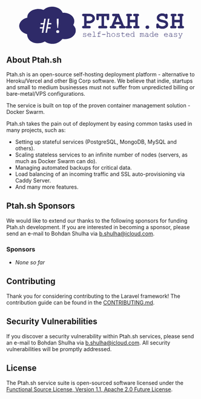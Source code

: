 <p align="center"><a href="https://ptah.sh" target="_blank"><svg width="435.54727" viewBox="0 0 326.66045 73.612935" height="98.150581" preserveAspectRatio="xMidYMid" id="svg96" xmlns="http://www.w3.org/2000/svg" class="mb-8" xmlns:svg="http://www.w3.org/2000/svg"><defs id="defs3"><clipPath id="abc55ae4a8"><path d="M 0.25,5.222656 H 112.67969 V 78.835938 H 0.25 Z m 0,0" clip-rule="nonzero" id="path2"></path></clipPath><clipPath id="3575eb23c2"><path d="m 63.9375,5.222656 c 1.230469,0 2.46875,0 3.695312,0 9.792969,1.230469 15.910157,5.324219 18.695313,12.019532 16.320315,-0.890626 28.187505,11.769531 20.957035,24.199218 2.40625,2.609375 4.41015,5.53125 5.13672,9.453125 0,1.121094 0,2.242188 0,3.363281 -2.16016,9.980469 -11.45313,16.722657 -26.707036,14.90625 -3.921875,5.125 -10.90625,10.257813 -21.773438,9.617188 -5.617187,-0.335938 -9.523437,-2.285156 -12.945312,-4.652344 -3.605469,1.96875 -7.507813,3.511719 -13.148438,3.527344 C 24.804688,77.6875 16.078125,70.105469 15.863281,59.710938 7.476562,57.277344 1.796875,52.738281 0.25,44.96875 c 0,-1.125 0,-2.25 0,-3.367188 C 1.957031,33.902344 7.328125,29.066406 16.273438,27.019531 15.734375,14.03125 33.625,5.917969 48.324219,11.636719 51.820312,8.808594 56.773438,5.722656 63.9375,5.222656 Z m 0,0" clip-rule="nonzero" id="path3"></path></clipPath></defs><g clip-path="url(#abc55ae4a8)" id="g6" style="fill: rgb(46, 42, 104); fill-opacity: 1;" transform="translate(-0.25048828,-5.2226563)"><g clip-path="url(#3575eb23c2)" id="g5" style="fill: rgb(46, 42, 104); fill-opacity: 1;"><path id="path5" style="display: inline; fill: rgb(46, 42, 104); fill-opacity: 1;" d="M 0.25048828,5.2221679 V 78.836425 H 112.39453 V 5.2221679 Z M 49.895508,29.094726 h 2.90625 l -4.905762,27.890625 h -2.922363 l 1.516113,-8.625 h -5.266113 v -2.641113 h 5.749511 l 0.922852,-5.358398 h -5.235352 v -2.625 h 5.71875 z m 7.343261,0 h 2.922363 l -1.516113,8.641114 h 5.266113 v 2.625 h -5.749511 l -0.922852,5.358398 h 5.235352 v 2.641113 h -5.704102 l -1.530762,8.625 h -2.906249 z m 17.541504,0 h 3.515625 v 8.109375 l -1.125,10.469239 H 75.88916 L 74.780273,37.204101 Z m 1.749023,22.734375 c 1.093749,0 1.859376,0.229981 2.296875,0.687012 0.4375,0.449219 0.65625,1.024415 0.65625,1.719727 v 0.717773 c 0,0.687499 -0.21875,1.262696 -0.65625,1.719727 -0.437499,0.445311 -1.203126,0.670898 -2.296875,0.670898 -1.093748,0 -1.859375,-0.225587 -2.296875,-0.670898 -0.437499,-0.457031 -0.65625,-1.032228 -0.65625,-1.719727 V 54.23584 c 0,-0.695312 0.218751,-1.270508 0.65625,-1.719727 0.4375,-0.457031 1.203127,-0.687012 2.296875,-0.687012 z"></path></g></g><g fill="#2e2a68" fill-opacity="1" id="g9" transform="translate(-0.25048828,-5.2226563)"><g transform="translate(121.81982,48.254532)" id="g8"><g id="g7"><path d="m 28.375,-19.65625 c 0,1.667969 -0.476562,3.246094 -1.421875,4.734375 -0.949219,1.492187 -2.304687,2.695313 -4.0625,3.609375 -1.761719,0.90625 -3.789063,1.359375 -6.078125,1.359375 H 11.953125 V -4.90625 H 17.5 c 0.882812,0 1.550781,0.246094 2,0.734375 0.457031,0.492187 0.6875,1.0625 0.6875,1.71875 0,0.554687 -0.214844,1.101563 -0.640625,1.640625 C 19.128906,-0.269531 18.476562,0 17.59375,0 H 5.640625 C 4.753906,0 4.097656,-0.25 3.671875,-0.75 3.242188,-1.257812 3.03125,-1.828125 3.03125,-2.453125 c 0,-0.613281 0.210938,-1.175781 0.640625,-1.6875 C 4.097656,-4.648438 4.738281,-4.90625 5.59375,-4.90625 H 7.0625 v -19.203125 h -1.375 c -0.886719,0 -1.554688,-0.242187 -2,-0.734375 -0.4375,-0.5 -0.65625,-1.085938 -0.65625,-1.765625 0,-0.59375 0.203125,-1.140625 0.609375,-1.640625 0.414063,-0.507812 1.097656,-0.765625 2.046875,-0.765625 h 12.109375 c 1.863281,0 3.601563,0.375 5.21875,1.125 1.613281,0.75 2.910156,1.828125 3.890625,3.234375 0.976562,1.40625 1.46875,3.074219 1.46875,5 z m -4.890625,-0.140625 c 0,-1.34375 -0.574219,-2.394531 -1.71875,-3.15625 -1.148437,-0.769531 -2.46875,-1.15625 -3.96875,-1.15625 h -5.84375 v 9.25 h 4.71875 c 1.789063,0 3.375,-0.445313 4.75,-1.34375 1.375,-0.894531 2.0625,-2.09375 2.0625,-3.59375 z m 0,0" id="path6"></path></g></g></g><g fill="#2e2a68" fill-opacity="1" id="g12" transform="translate(-0.25048828,-5.2226563)"><g transform="translate(151.22303,48.254532)" id="g11"><g id="g10"><path d="m 27.34375,-19.109375 c 0,1.179687 -0.273438,1.964844 -0.8125,2.359375 -0.53125,0.386719 -1.074219,0.578125 -1.625,0.578125 -0.429688,0 -0.824219,-0.101563 -1.1875,-0.3125 -0.355469,-0.21875 -0.632812,-0.488281 -0.828125,-0.8125 l -0.04687,-0.04687 c -0.261719,-0.363281 -0.390625,-0.988281 -0.390625,-1.875 v -4.890625 h -5.34375 v 19.20312 h 3.53125 c 0.875,0 1.507813,0.117188 1.90625,0.34375 l 0.04687,0.046875 c 0.195312,0.136719 0.425781,0.402344 0.6875,0.796875 0.257812,0.386719 0.390625,0.808594 0.390625,1.265625 0,0.59375 -0.203125,1.152344 -0.609375,1.671875 C 22.65625,-0.257812 21.878906,0 20.734375,0 H 8.625 C 7.476562,0 6.691406,-0.242188 6.265625,-0.734375 c -0.417969,-0.488281 -0.625,-1.0625 -0.625,-1.71875 0,-0.613281 0.203125,-1.175781 0.609375,-1.6875 0.40625,-0.507813 1.179688,-0.765625 2.328125,-0.765625 h 3.625 v -19.203125 h -5.34375 v 4.890625 c 0,0.886719 -0.117187,1.527344 -0.34375,1.921875 L 6.46875,-17.25 c -0.125,0.199219 -0.386719,0.429688 -0.78125,0.6875 -0.398438,0.261719 -0.824219,0.390625 -1.28125,0.390625 -0.585938,0 -1.140625,-0.203125 -1.671875,-0.609375 -0.523437,-0.414062 -0.78125,-1.210938 -0.78125,-2.390625 v -9.84375 H 27.34375 Z m 0,0" id="path9"></path></g></g></g><g fill="#2e2a68" fill-opacity="1" id="g15" transform="translate(-0.25048828,-5.2226563)"><g transform="translate(180.62623,48.254532)" id="g14"><g id="g13"><path d="m 27.25,-4.90625 h 0.546875 c 1.007813,0 1.734375,0.246094 2.171875,0.734375 0.445312,0.492187 0.671875,1.0625 0.671875,1.71875 0,0.523437 -0.199219,1.0625 -0.59375,1.625 C 29.648438,-0.273438 28.976562,0 28.03125,0 H 20.1875 C 19.207031,0 18.515625,-0.269531 18.109375,-0.8125 17.703125,-1.351562 17.5,-1.898438 17.5,-2.453125 c 0,-0.519531 0.1875,-1.054687 0.5625,-1.609375 0.375,-0.5625 1.082031,-0.84375 2.125,-0.84375 h 1.765625 L 20.78125,-7.890625 H 8.875 L 7.703125,-4.90625 H 9.5625 c 0.6875,0 1.289062,0.210938 1.8125,0.625 0.519531,0.40625 0.78125,1.015625 0.78125,1.828125 0,0.523437 -0.199219,1.0625 -0.59375,1.625 C 11.175781,-0.273438 10.523438,0 9.609375,0 H 1.5625 c -0.875,0 -1.515625,-0.25 -1.921875,-0.75 -0.414063,-0.507812 -0.625,-1.078125 -0.625,-1.703125 0,-0.8125 0.265625,-1.421875 0.796875,-1.828125 0.519531,-0.414062 1.101562,-0.625 1.75,-0.625 h 0.84375 l 7.6875,-19.203125 h -3.8125 c -0.792969,0 -1.433594,-0.21875 -1.921875,-0.65625 C 3.867188,-25.210938 3.625,-25.8125 3.625,-26.5625 c 0,-0.5625 0.203125,-1.109375 0.609375,-1.640625 0.414063,-0.539063 1.097656,-0.8125 2.046875,-0.8125 H 17.5 Z m -16.421875,-7.890625 h 7.9375 L 14.796875,-22.5 Z m 0,0" id="path12"></path></g></g></g><g fill="#2e2a68" fill-opacity="1" id="g18" transform="translate(-0.25048828,-5.2226563)"><g transform="translate(210.02944,48.254532)" id="g17"><g id="g16"><path d="m 13.71875,-26.5625 c 0,0.585938 -0.214844,1.140625 -0.640625,1.671875 -0.417969,0.523437 -1.101563,0.78125 -2.046875,0.78125 H 9.703125 v 7.203125 H 20.1875 v -7.203125 h -1.421875 c -0.980469,0 -1.667969,-0.285156 -2.0625,-0.859375 -0.386719,-0.570312 -0.578125,-1.101562 -0.578125,-1.59375 0,-0.5625 0.191406,-1.109375 0.578125,-1.640625 0.394531,-0.539063 1.066406,-0.8125 2.015625,-0.8125 H 25 c 0.882812,0 1.550781,0.246094 2,0.734375 0.457031,0.492188 0.6875,1.0625 0.6875,1.71875 0,0.6875 -0.21875,1.25 -0.65625,1.6875 -0.4375,0.4375 -1.085938,0.695312 -1.9375,0.765625 V -4.90625 h 0.9375 c 0.78125,0 1.414062,0.226562 1.90625,0.671875 0.488281,0.4375 0.734375,1.03125 0.734375,1.78125 0,0.554687 -0.199219,1.101563 -0.59375,1.640625 C 27.691406,-0.269531 27.054688,0 26.171875,0 h -7.40625 c -0.949219,0 -1.625,-0.269531 -2.03125,-0.8125 C 16.328125,-1.351562 16.125,-1.898438 16.125,-2.453125 c 0,-0.8125 0.257812,-1.421875 0.78125,-1.828125 0.519531,-0.414062 1.125,-0.625 1.8125,-0.625 h 1.46875 v -7.109375 H 9.703125 v 7.109375 h 1.328125 c 0.914062,0 1.59375,0.246094 2.03125,0.734375 0.4375,0.492187 0.65625,1.0625 0.65625,1.71875 0,0.523437 -0.203125,1.0625 -0.609375,1.625 C 12.703125,-0.273438 12.039062,0 11.125,0 h -7.25 c -0.855469,0 -1.523438,-0.234375 -2,-0.703125 -0.46875,-0.476563 -0.703125,-1.0625 -0.703125,-1.75 0,-0.71875 0.242187,-1.304687 0.734375,-1.765625 0.488281,-0.457031 1.113281,-0.6875 1.875,-0.6875 H 4.796875 V -24.109375 C 3.066406,-24.304688 2.203125,-25.125 2.203125,-26.5625 c 0,-0.59375 0.203125,-1.148438 0.609375,-1.671875 0.414062,-0.519531 1.097656,-0.78125 2.046875,-0.78125 h 6.125 c 0.84375,0 1.507813,0.226563 2,0.671875 0.488281,0.4375 0.734375,1.03125 0.734375,1.78125 z m 0,0" id="path15"></path></g></g></g><g fill="#2e2a68" fill-opacity="1" id="g21" transform="translate(-0.25048828,-5.2226563)"><g transform="translate(239.43265,48.254532)" id="g20"><g id="g19"><path d="m 14.859375,-5.734375 c 2.25,0 3.472656,1.09375 3.671875,3.28125 -0.105469,1.054687 -0.445312,1.855469 -1.015625,2.40625 -0.5625,0.550781 -1.449219,0.828125 -2.65625,0.828125 -1.117187,0 -2.011719,-0.292969 -2.6875,-0.875 -0.667969,-0.59375 -1,-1.378906 -1,-2.359375 0,-1.007813 0.332031,-1.804687 1,-2.390625 0.675781,-0.59375 1.570313,-0.890625 2.6875,-0.890625 z m 0,0" id="path18"></path></g></g></g><g fill="#2e2a68" fill-opacity="1" id="g24" transform="translate(-0.25048828,-5.2226563)"><g transform="translate(268.83586,48.254532)" id="g23"><g id="g22"><path d="m 14.703125,-29.75 c 2.519531,0 4.660156,0.574219 6.421875,1.71875 0.394531,-0.363281 0.722656,-0.609375 0.984375,-0.734375 0.257813,-0.132813 0.566406,-0.203125 0.921875,-0.203125 0.65625,0 1.226562,0.214844 1.71875,0.640625 0.488281,0.429687 0.734375,1.0625 0.734375,1.90625 v 4.703125 c 0,0.59375 -0.03125,1.015625 -0.09375,1.265625 -0.0625,0.242187 -0.179687,0.460937 -0.34375,0.65625 -0.523437,0.6875 -1.171875,1.03125 -1.953125,1.03125 -0.65625,0 -1.214844,-0.203125 -1.671875,-0.609375 -0.460937,-0.414062 -0.703125,-0.953125 -0.734375,-1.609375 -0.199219,-1.269531 -0.882812,-2.226563 -2.046875,-2.875 -1.15625,-0.65625 -2.453125,-0.984375 -3.890625,-0.984375 -1.5625,0 -2.914062,0.375 -4.046875,1.125 -1.125,0.75 -1.6875,1.648438 -1.6875,2.6875 0,1.835938 1.472656,3.042969 4.421875,3.625 l 1.90625,0.390625 c 2.25,0.460937 4.078125,0.917969 5.484375,1.375 1.40625,0.460937 2.710937,1.304687 3.921875,2.53125 1.207031,1.21875 1.8125,2.945313 1.8125,5.171875 0,1.960938 -0.574219,3.59375 -1.71875,4.90625 -1.136719,1.304688 -2.574219,2.257812 -4.3125,2.859375 -1.730469,0.601563 -3.460938,0.90625 -5.1875,0.90625 -2.75,0 -5.320312,-0.6523438 -7.703125,-1.953125 C 7.285156,-0.800781 6.96875,-0.5 6.6875,-0.3125 6.414062,-0.132812 6.066406,-0.046875 5.640625,-0.046875 5.046875,-0.046875 4.476562,-0.25 3.9375,-0.65625 3.40625,-1.070312 3.140625,-1.753906 3.140625,-2.703125 V -7.25 c 0,-0.945312 0.265625,-1.625 0.796875,-2.03125 0.539062,-0.414062 1.109375,-0.625 1.703125,-0.625 0.78125,0 1.347656,0.226562 1.703125,0.671875 0.363281,0.4375 0.578125,0.902344 0.640625,1.390625 0.132813,0.78125 0.601563,1.453125 1.40625,2.015625 0.800781,0.554687 1.722656,0.96875 2.765625,1.25 1.039062,0.273437 1.972656,0.40625 2.796875,0.40625 0.84375,0 1.785156,-0.128906 2.828125,-0.390625 1.050781,-0.257812 1.960938,-0.679688 2.734375,-1.265625 0.769531,-0.59375 1.15625,-1.328125 1.15625,-2.203125 0,-0.914062 -0.382813,-1.644531 -1.140625,-2.1875 -0.75,-0.539062 -1.609375,-0.929688 -2.578125,-1.171875 -0.960937,-0.25 -2.257813,-0.503906 -3.890625,-0.765625 -3.136719,-0.519531 -5.578125,-1.503906 -7.328125,-2.953125 -1.742187,-1.457031 -2.609375,-3.394531 -2.609375,-5.8125 0,-1.601563 0.460938,-3.082031 1.390625,-4.4375 0.925781,-1.363281 2.195313,-2.4375 3.8125,-3.21875 1.625,-0.78125 3.414063,-1.171875 5.375,-1.171875 z m 0,0" id="path21"></path></g></g></g><g fill="#2e2a68" fill-opacity="1" id="g27" transform="translate(-0.25048828,-5.2226563)"><g transform="translate(298.23907,48.254532)" id="g26"><g id="g25"><path d="m 13.71875,-26.5625 c 0,0.585938 -0.214844,1.140625 -0.640625,1.671875 -0.417969,0.523437 -1.101563,0.78125 -2.046875,0.78125 H 9.703125 v 7.203125 H 20.1875 v -7.203125 h -1.421875 c -0.980469,0 -1.667969,-0.285156 -2.0625,-0.859375 -0.386719,-0.570312 -0.578125,-1.101562 -0.578125,-1.59375 0,-0.5625 0.191406,-1.109375 0.578125,-1.640625 0.394531,-0.539063 1.066406,-0.8125 2.015625,-0.8125 H 25 c 0.882812,0 1.550781,0.246094 2,0.734375 0.457031,0.492188 0.6875,1.0625 0.6875,1.71875 0,0.6875 -0.21875,1.25 -0.65625,1.6875 -0.4375,0.4375 -1.085938,0.695312 -1.9375,0.765625 V -4.90625 h 0.9375 c 0.78125,0 1.414062,0.226562 1.90625,0.671875 0.488281,0.4375 0.734375,1.03125 0.734375,1.78125 0,0.554687 -0.199219,1.101563 -0.59375,1.640625 C 27.691406,-0.269531 27.054688,0 26.171875,0 h -7.40625 c -0.949219,0 -1.625,-0.269531 -2.03125,-0.8125 C 16.328125,-1.351562 16.125,-1.898438 16.125,-2.453125 c 0,-0.8125 0.257812,-1.421875 0.78125,-1.828125 0.519531,-0.414062 1.125,-0.625 1.8125,-0.625 h 1.46875 v -7.109375 H 9.703125 v 7.109375 h 1.328125 c 0.914062,0 1.59375,0.246094 2.03125,0.734375 0.4375,0.492187 0.65625,1.0625 0.65625,1.71875 0,0.523437 -0.203125,1.0625 -0.609375,1.625 C 12.703125,-0.273438 12.039062,0 11.125,0 h -7.25 c -0.855469,0 -1.523438,-0.234375 -2,-0.703125 -0.46875,-0.476563 -0.703125,-1.0625 -0.703125,-1.75 0,-0.71875 0.242187,-1.304687 0.734375,-1.765625 0.488281,-0.457031 1.113281,-0.6875 1.875,-0.6875 H 4.796875 V -24.109375 C 3.066406,-24.304688 2.203125,-25.125 2.203125,-26.5625 c 0,-0.59375 0.203125,-1.148438 0.609375,-1.671875 0.414062,-0.519531 1.097656,-0.78125 2.046875,-0.78125 h 6.125 c 0.84375,0 1.507813,0.226563 2,0.671875 0.488281,0.4375 0.734375,1.03125 0.734375,1.78125 z m 0,0" id="path24"></path></g></g></g><g fill="#2e2a68" fill-opacity="1" id="g30" transform="translate(-0.25048828,-5.2226563)"><g transform="translate(125.17347,64.613216)" id="g29"><g id="g28"><path d="m 4.734375,-6.90625 c 0.90625,0 1.632813,0.214844 2.1875,0.640625 0,-0.28125 0.113281,-0.421875 0.34375,-0.421875 0.101563,0 0.179687,0.042969 0.234375,0.125 0.050781,0.074219 0.078125,0.167969 0.078125,0.28125 v 1.171875 c 0,0.125 -0.027344,0.226563 -0.078125,0.296875 -0.054688,0.074219 -0.132812,0.109375 -0.234375,0.109375 -0.210937,0 -0.324219,-0.113281 -0.34375,-0.34375 -0.03125,-0.363281 -0.246094,-0.65625 -0.640625,-0.875 -0.398438,-0.226563 -0.902344,-0.34375 -1.515625,-0.34375 -0.617187,0 -1.125,0.117187 -1.53125,0.34375 -0.40625,0.230469 -0.609375,0.511719 -0.609375,0.84375 0,0.273437 0.140625,0.507813 0.421875,0.703125 0.289063,0.1875 0.640625,0.304688 1.046875,0.34375 L 5,-3.9375 c 1.164062,0.15625 1.941406,0.421875 2.328125,0.796875 0.394531,0.375 0.59375,0.804687 0.59375,1.28125 0,0.40625 -0.136719,0.773437 -0.40625,1.09375 -0.261719,0.324219 -0.632813,0.574219 -1.109375,0.75 C 5.9375,0.160156 5.398438,0.25 4.796875,0.25 c -1.011719,0 -1.84375,-0.25390625 -2.5,-0.765625 v 0.09375 C 2.296875,-0.140625 2.179688,0 1.953125,0 1.734375,0 1.625,-0.132812 1.625,-0.40625 v -1.390625 c 0,-0.269531 0.109375,-0.40625 0.328125,-0.40625 0.226563,0 0.34375,0.152344 0.34375,0.453125 0,0.375 0.238281,0.699219 0.71875,0.96875 0.488281,0.261719 1.078125,0.390625 1.765625,0.390625 0.707031,0 1.300781,-0.140625 1.78125,-0.421875 0.476562,-0.28125 0.71875,-0.628906 0.71875,-1.046875 0,-0.34375 -0.199219,-0.65625 -0.59375,-0.9375 C 6.300781,-3.078125 5.664062,-3.253906 4.78125,-3.328125 3.894531,-3.410156 3.289062,-3.53125 2.96875,-3.6875 2.664062,-3.820312 2.421875,-4.015625 2.234375,-4.265625 c -0.1875,-0.257813 -0.28125,-0.539063 -0.28125,-0.84375 0,-0.34375 0.117187,-0.648437 0.359375,-0.921875 0.238281,-0.28125 0.566406,-0.492188 0.984375,-0.640625 0.425781,-0.15625 0.90625,-0.234375 1.4375,-0.234375 z m 0,0" id="path27"></path></g></g></g><g fill="#2e2a68" fill-opacity="1" id="g33" transform="translate(-0.25048828,-5.2226563)"><g transform="translate(134.65553,64.613216)" id="g32"><g id="g31"><path d="m 4.671875,-6.90625 c 0.6875,0 1.3125,0.15625 1.875,0.46875 0.5625,0.3125 0.988281,0.742188 1.28125,1.28125 0.300781,0.542969 0.453125,1.199219 0.453125,1.96875 H 1.671875 c 0.113281,0.84375 0.460937,1.523438 1.046875,2.03125 0.59375,0.511719 1.328125,0.765625 2.203125,0.765625 0.476563,0 0.972656,-0.078125 1.484375,-0.234375 C 6.925781,-0.789062 7.363281,-1 7.71875,-1.25 7.8125,-1.332031 7.90625,-1.375 8,-1.375 c 0.082031,0 0.148438,0.03125 0.203125,0.09375 0.0625,0.0625 0.09375,0.136719 0.09375,0.21875 0,0.167969 -0.171875,0.355469 -0.515625,0.5625 C 7.445312,-0.289062 7.015625,-0.113281 6.484375,0.03125 5.953125,0.175781 5.429688,0.25 4.921875,0.25 c -0.71875,0 -1.375,-0.1640625 -1.96875,-0.484375 -0.59375,-0.332031 -1.0625,-0.785156 -1.40625,-1.359375 -0.34375,-0.570312 -0.515625,-1.203125 -0.515625,-1.890625 0,-0.625 0.160156,-1.195313 0.484375,-1.71875 0.320313,-0.53125 0.757813,-0.945313 1.3125,-1.25 0.550781,-0.300781 1.164063,-0.453125 1.84375,-0.453125 z m -3,3.0625 H 7.65625 C 7.53125,-4.550781 7.191406,-5.128906 6.640625,-5.578125 6.097656,-6.035156 5.4375,-6.265625 4.65625,-6.265625 c -0.761719,0 -1.414062,0.226563 -1.953125,0.671875 -0.542969,0.4375 -0.886719,1.023438 -1.03125,1.75 z m 0,0" id="path30"></path></g></g></g><g fill="#2e2a68" fill-opacity="1" id="g36" transform="translate(-0.25048828,-5.2226563)"><g transform="translate(144.1376,64.613216)" id="g35"><g id="g34"><path d="M 5.109375,-0.640625 H 7.6875 c 0.269531,0 0.40625,0.105469 0.40625,0.3125 C 8.09375,-0.109375 7.957031,0 7.6875,0 H 1.875 C 1.613281,0 1.484375,-0.109375 1.484375,-0.328125 c 0,-0.207031 0.128906,-0.3125 0.390625,-0.3125 H 4.453125 V -9.03125 H 2.5625 c -0.273438,0 -0.40625,-0.109375 -0.40625,-0.328125 0,-0.21875 0.132812,-0.328125 0.40625,-0.328125 h 2.546875 z m 0,0" id="path33"></path></g></g></g><g fill="#2e2a68" fill-opacity="1" id="g39" transform="translate(-0.25048828,-5.2226563)"><g transform="translate(153.61966,64.613216)" id="g38"><g id="g37"><path d="m 6.125,-9.6875 c 0.332031,0 0.703125,0.023438 1.109375,0.0625 0.40625,0.042969 0.75,0.089844 1.03125,0.140625 0.25,0.042969 0.375,0.152344 0.375,0.328125 0,0.085938 -0.03125,0.15625 -0.09375,0.21875 -0.0625,0.0625 -0.152344,0.09375 -0.265625,0.09375 -0.074219,0 -0.203125,-0.015625 -0.390625,-0.046875 C 7.828125,-8.898438 7.613281,-8.925781 7.25,-8.96875 6.894531,-9.007812 6.519531,-9.03125 6.125,-9.03125 c -0.574219,0 -1.015625,0.140625 -1.328125,0.421875 -0.304687,0.273437 -0.453125,0.574219 -0.453125,0.90625 V -6.6875 h 3.078125 c 0.257813,0 0.390625,0.109375 0.390625,0.328125 0,0.21875 -0.132812,0.328125 -0.390625,0.328125 H 4.34375 v 5.390625 h 2.875 c 0.28125,0 0.421875,0.105469 0.421875,0.3125 C 7.640625,-0.109375 7.5,0 7.21875,0 H 2.109375 C 1.828125,0 1.6875,-0.109375 1.6875,-0.328125 c 0,-0.207031 0.140625,-0.3125 0.421875,-0.3125 h 1.59375 V -6.03125 h -1.4375 c -0.28125,0 -0.421875,-0.109375 -0.421875,-0.328125 0,-0.21875 0.140625,-0.328125 0.421875,-0.328125 h 1.4375 v -1.03125 c 0,-0.332031 0.09375,-0.648438 0.28125,-0.953125 C 4.171875,-8.972656 4.445312,-9.21875 4.8125,-9.40625 5.175781,-9.59375 5.613281,-9.6875 6.125,-9.6875 Z m 0,0" id="path36"></path></g></g></g><g fill="#2e2a68" fill-opacity="1" id="g42" transform="translate(-0.25048828,-5.2226563)"><g transform="translate(163.10173,64.613216)" id="g41"><g id="g40"><path d="M 8.078125,-4 H 1.46875 v -0.9375 h 6.609375 z m 0,0" id="path39"></path></g></g></g><g fill="#2e2a68" fill-opacity="1" id="g45" transform="translate(-0.25048828,-5.2226563)"><g transform="translate(172.58379,64.613216)" id="g44"><g id="g43"><path d="m 2.640625,-5.703125 c 0.40625,-0.445313 0.796875,-0.757813 1.171875,-0.9375 0.382812,-0.1875 0.816406,-0.28125 1.296875,-0.28125 0.507813,0 0.953125,0.105469 1.328125,0.3125 0.382812,0.199219 0.675781,0.46875 0.875,0.8125 0.207031,0.34375 0.3125,0.703125 0.3125,1.078125 v 4.078125 h 0.75 c 0.28125,0 0.421875,0.105469 0.421875,0.3125 C 8.796875,-0.109375 8.65625,0 8.375,0 H 6.21875 C 5.9375,0 5.796875,-0.109375 5.796875,-0.328125 c 0,-0.207031 0.140625,-0.3125 0.421875,-0.3125 h 0.75 V -4.65625 c 0,-0.425781 -0.164062,-0.800781 -0.484375,-1.125 C 6.160156,-6.101562 5.6875,-6.265625 5.0625,-6.265625 c -0.324219,0 -0.601562,0.042969 -0.828125,0.125 -0.21875,0.085937 -0.40625,0.195313 -0.5625,0.328125 -0.148437,0.125 -0.335937,0.308594 -0.5625,0.546875 -0.09375,0.117187 -0.25,0.28125 -0.46875,0.5 v 4.125 h 0.78125 c 0.257813,0 0.390625,0.105469 0.390625,0.3125 C 3.8125,-0.109375 3.679688,0 3.421875,0 h -2.1875 C 0.972656,0 0.84375,-0.109375 0.84375,-0.328125 c 0,-0.207031 0.128906,-0.3125 0.390625,-0.3125 H 2 V -9.03125 H 1.09375 c -0.261719,0 -0.390625,-0.109375 -0.390625,-0.328125 0,-0.21875 0.128906,-0.328125 0.390625,-0.328125 h 1.546875 z m 0,0" id="path42"></path></g></g></g><g fill="#2e2a68" fill-opacity="1" id="g48" transform="translate(-0.25048828,-5.2226563)"><g transform="translate(182.06586,64.613216)" id="g47"><g id="g46"><path d="m 4.78125,-6.90625 c 0.644531,0 1.25,0.164062 1.8125,0.484375 0.5625,0.3125 1,0.746094 1.3125,1.296875 0.320312,0.542969 0.484375,1.136719 0.484375,1.78125 0,0.65625 -0.164063,1.261719 -0.484375,1.8125 -0.3125,0.542969 -0.75,0.976562 -1.3125,1.296875 C 6.03125,0.0859375 5.425781,0.25 4.78125,0.25 4.125,0.25 3.519531,0.0859375 2.96875,-0.234375 2.414062,-0.554688 1.972656,-0.988281 1.640625,-1.53125 1.316406,-2.082031 1.15625,-2.6875 1.15625,-3.34375 1.15625,-3.976562 1.316406,-4.570312 1.640625,-5.125 1.972656,-5.675781 2.414062,-6.109375 2.96875,-6.421875 3.519531,-6.742188 4.125,-6.90625 4.78125,-6.90625 Z m -2.984375,3.5625 c 0,0.542969 0.132813,1.039062 0.40625,1.484375 0.269531,0.449219 0.628906,0.808594 1.078125,1.078125 0.457031,0.261719 0.957031,0.390625 1.5,0.390625 0.53125,0 1.019531,-0.128906 1.46875,-0.390625 C 6.707031,-1.050781 7.070312,-1.410156 7.34375,-1.859375 7.613281,-2.304688 7.75,-2.800781 7.75,-3.34375 7.75,-3.851562 7.617188,-4.332031 7.359375,-4.78125 7.097656,-5.226562 6.738281,-5.585938 6.28125,-5.859375 5.832031,-6.128906 5.335938,-6.265625 4.796875,-6.265625 c -0.554687,0 -1.058594,0.136719 -1.515625,0.40625 -0.460938,0.261719 -0.824219,0.617187 -1.09375,1.0625 -0.261719,0.449219 -0.390625,0.933594 -0.390625,1.453125 z m 0,0" id="path45"></path></g></g></g><g fill="#2e2a68" fill-opacity="1" id="g51" transform="translate(-0.25048828,-5.2226563)"><g transform="translate(191.54792,64.613216)" id="g50"><g id="g49"><path d="m 4.734375,-6.90625 c 0.90625,0 1.632813,0.214844 2.1875,0.640625 0,-0.28125 0.113281,-0.421875 0.34375,-0.421875 0.101563,0 0.179687,0.042969 0.234375,0.125 0.050781,0.074219 0.078125,0.167969 0.078125,0.28125 v 1.171875 c 0,0.125 -0.027344,0.226563 -0.078125,0.296875 -0.054688,0.074219 -0.132812,0.109375 -0.234375,0.109375 -0.210937,0 -0.324219,-0.113281 -0.34375,-0.34375 -0.03125,-0.363281 -0.246094,-0.65625 -0.640625,-0.875 -0.398438,-0.226563 -0.902344,-0.34375 -1.515625,-0.34375 -0.617187,0 -1.125,0.117187 -1.53125,0.34375 -0.40625,0.230469 -0.609375,0.511719 -0.609375,0.84375 0,0.273437 0.140625,0.507813 0.421875,0.703125 0.289063,0.1875 0.640625,0.304688 1.046875,0.34375 L 5,-3.9375 c 1.164062,0.15625 1.941406,0.421875 2.328125,0.796875 0.394531,0.375 0.59375,0.804687 0.59375,1.28125 0,0.40625 -0.136719,0.773437 -0.40625,1.09375 -0.261719,0.324219 -0.632813,0.574219 -1.109375,0.75 C 5.9375,0.160156 5.398438,0.25 4.796875,0.25 c -1.011719,0 -1.84375,-0.25390625 -2.5,-0.765625 v 0.09375 C 2.296875,-0.140625 2.179688,0 1.953125,0 1.734375,0 1.625,-0.132812 1.625,-0.40625 v -1.390625 c 0,-0.269531 0.109375,-0.40625 0.328125,-0.40625 0.226563,0 0.34375,0.152344 0.34375,0.453125 0,0.375 0.238281,0.699219 0.71875,0.96875 0.488281,0.261719 1.078125,0.390625 1.765625,0.390625 0.707031,0 1.300781,-0.140625 1.78125,-0.421875 0.476562,-0.28125 0.71875,-0.628906 0.71875,-1.046875 0,-0.34375 -0.199219,-0.65625 -0.59375,-0.9375 C 6.300781,-3.078125 5.664062,-3.253906 4.78125,-3.328125 3.894531,-3.410156 3.289062,-3.53125 2.96875,-3.6875 2.664062,-3.820312 2.421875,-4.015625 2.234375,-4.265625 c -0.1875,-0.257813 -0.28125,-0.539063 -0.28125,-0.84375 0,-0.34375 0.117187,-0.648437 0.359375,-0.921875 0.238281,-0.28125 0.566406,-0.492188 0.984375,-0.640625 0.425781,-0.15625 0.90625,-0.234375 1.4375,-0.234375 z m 0,0" id="path48"></path></g></g></g><g fill="#2e2a68" fill-opacity="1" id="g54" transform="translate(-0.25048828,-5.2226563)"><g transform="translate(201.02999,64.613216)" id="g53"><g id="g52"><path d="m 3.59375,-9.03125 c 0.207031,0 0.3125,0.132812 0.3125,0.390625 V -6.6875 h 3.5625 c 0.269531,0 0.40625,0.109375 0.40625,0.328125 0,0.21875 -0.136719,0.328125 -0.40625,0.328125 h -3.5625 v 4.359375 c 0,0.324219 0.140625,0.621094 0.421875,0.890625 0.289063,0.261719 0.734375,0.390625 1.328125,0.390625 0.445312,0 0.921875,-0.0625 1.421875,-0.1875 0.507813,-0.125 0.90625,-0.273437 1.1875,-0.453125 0.132813,-0.070312 0.222656,-0.109375 0.265625,-0.109375 0.09375,0 0.171875,0.039063 0.234375,0.109375 0.0625,0.0625 0.09375,0.136719 0.09375,0.21875 0,0.167969 -0.183594,0.335938 -0.546875,0.5 C 7.957031,-0.15625 7.523438,-0.0234375 7.015625,0.078125 6.515625,0.191406 6.0625,0.25 5.65625,0.25 5.132812,0.25 4.691406,0.160156 4.328125,-0.015625 c -0.355469,-0.1875 -0.625,-0.425781 -0.8125,-0.71875 C 3.335938,-1.023438 3.25,-1.332031 3.25,-1.65625 v -4.375 H 2.046875 C 1.765625,-6.03125 1.625,-6.140625 1.625,-6.359375 1.625,-6.578125 1.765625,-6.6875 2.046875,-6.6875 H 3.25 v -1.953125 c 0,-0.257813 0.113281,-0.390625 0.34375,-0.390625 z m 0,0" id="path51"></path></g></g></g><g fill="#2e2a68" fill-opacity="1" id="g57" transform="translate(-0.25048828,-5.2226563)"><g transform="translate(210.51205,64.613216)" id="g56"><g id="g55"><path d="m 4.671875,-6.90625 c 0.6875,0 1.3125,0.15625 1.875,0.46875 0.5625,0.3125 0.988281,0.742188 1.28125,1.28125 0.300781,0.542969 0.453125,1.199219 0.453125,1.96875 H 1.671875 c 0.113281,0.84375 0.460937,1.523438 1.046875,2.03125 0.59375,0.511719 1.328125,0.765625 2.203125,0.765625 0.476563,0 0.972656,-0.078125 1.484375,-0.234375 C 6.925781,-0.789062 7.363281,-1 7.71875,-1.25 7.8125,-1.332031 7.90625,-1.375 8,-1.375 c 0.082031,0 0.148438,0.03125 0.203125,0.09375 0.0625,0.0625 0.09375,0.136719 0.09375,0.21875 0,0.167969 -0.171875,0.355469 -0.515625,0.5625 C 7.445312,-0.289062 7.015625,-0.113281 6.484375,0.03125 5.953125,0.175781 5.429688,0.25 4.921875,0.25 c -0.71875,0 -1.375,-0.1640625 -1.96875,-0.484375 -0.59375,-0.332031 -1.0625,-0.785156 -1.40625,-1.359375 -0.34375,-0.570312 -0.515625,-1.203125 -0.515625,-1.890625 0,-0.625 0.160156,-1.195313 0.484375,-1.71875 0.320313,-0.53125 0.757813,-0.945313 1.3125,-1.25 0.550781,-0.300781 1.164063,-0.453125 1.84375,-0.453125 z m -3,3.0625 H 7.65625 C 7.53125,-4.550781 7.191406,-5.128906 6.640625,-5.578125 6.097656,-6.035156 5.4375,-6.265625 4.65625,-6.265625 c -0.761719,0 -1.414062,0.226563 -1.953125,0.671875 -0.542969,0.4375 -0.886719,1.023438 -1.03125,1.75 z m 0,0" id="path54"></path></g></g></g><g fill="#2e2a68" fill-opacity="1" id="g60" transform="translate(-0.25048828,-5.2226563)"><g transform="translate(219.99412,64.613216)" id="g59"><g id="g58"><path d="m 7.953125,-0.640625 h 0.90625 c 0.257813,0 0.390625,0.105469 0.390625,0.3125 C 9.25,-0.109375 9.117188,0 8.859375,0 h -1.5625 L 7.3125,-1.25 7.28125,-1.28125 C 6.539062,-0.257812 5.585938,0.25 4.421875,0.25 3.816406,0.25 3.25,0.0859375 2.71875,-0.234375 2.1875,-0.554688 1.765625,-0.992188 1.453125,-1.546875 1.148438,-2.097656 1,-2.695312 1,-3.34375 1,-3.976562 1.148438,-4.570312 1.453125,-5.125 1.765625,-5.675781 2.1875,-6.109375 2.71875,-6.421875 3.25,-6.742188 3.820312,-6.90625 4.4375,-6.90625 c 0.695312,0 1.289062,0.179688 1.78125,0.53125 0.5,0.34375 0.851562,0.679688 1.0625,1 L 7.3125,-5.40625 7.296875,-9.03125 H 6.40625 C 6.132812,-9.03125 6,-9.140625 6,-9.359375 6,-9.578125 6.132812,-9.6875 6.40625,-9.6875 H 7.953125 Z M 1.65625,-3.34375 c 0,0.542969 0.125,1.039062 0.375,1.484375 0.257812,0.449219 0.601562,0.808594 1.03125,1.078125 0.4375,0.261719 0.90625,0.390625 1.40625,0.390625 0.519531,0 0.992188,-0.128906 1.421875,-0.390625 0.425781,-0.269531 0.765625,-0.628906 1.015625,-1.078125 0.257812,-0.445313 0.390625,-0.941406 0.390625,-1.484375 0,-0.519531 -0.125,-1.003906 -0.375,-1.453125 -0.25,-0.445313 -0.59375,-0.800781 -1.03125,-1.0625 -0.429687,-0.269531 -0.90625,-0.40625 -1.4375,-0.40625 -0.511719,0 -0.980469,0.136719 -1.40625,0.40625 -0.429687,0.273437 -0.765625,0.632813 -1.015625,1.078125 -0.25,0.449219 -0.375,0.929688 -0.375,1.4375 z m 0,0" id="path57"></path></g></g></g><g fill="#2e2a68" fill-opacity="1" id="g66" transform="translate(-0.25048828,-5.2226563)"><g transform="translate(238.95825,64.613216)" id="g65"><g id="g64"><path d="m 3.484375,-6.90625 c 0.644531,0 1.148437,0.355469 1.515625,1.0625 0.257812,-0.320312 0.53125,-0.578125 0.8125,-0.765625 0.289062,-0.195313 0.609375,-0.296875 0.953125,-0.296875 0.3125,0 0.59375,0.085938 0.84375,0.25 0.257813,0.167969 0.457031,0.386719 0.59375,0.65625 0.144531,0.261719 0.21875,0.527344 0.21875,0.796875 v 4.5625 H 9.03125 c 0.25,0 0.375,0.105469 0.375,0.3125 C 9.40625,-0.109375 9.273438,0 9.015625,0 H 7.78125 V -5.15625 C 7.78125,-5.4375 7.6875,-5.691406 7.5,-5.921875 7.3125,-6.148438 7.070312,-6.265625 6.78125,-6.265625 c -0.28125,0 -0.554688,0.105469 -0.8125,0.3125 -0.261719,0.210937 -0.539062,0.542969 -0.828125,1 v 4.3125 H 5.71875 c 0.269531,0 0.40625,0.105469 0.40625,0.3125 C 6.125,-0.109375 5.984375,0 5.703125,0 h -1.21875 v -5.109375 c 0,-0.28125 -0.09375,-0.539063 -0.28125,-0.78125 -0.1875,-0.25 -0.421875,-0.375 -0.703125,-0.375 -0.25,0 -0.511719,0.09375 -0.78125,0.28125 -0.261719,0.1875 -0.5625,0.53125 -0.90625,1.03125 v 4.3125 h 0.609375 c 0.25,0 0.375,0.105469 0.375,0.3125 C 2.796875,-0.109375 2.664062,0 2.40625,0 H 0.59375 C 0.320312,0 0.1875,-0.109375 0.1875,-0.328125 c 0,-0.207031 0.128906,-0.3125 0.390625,-0.3125 h 0.59375 V -6.03125 h -0.59375 c -0.125,0 -0.226563,-0.023438 -0.296875,-0.078125 -0.0625,-0.0625 -0.09375,-0.144531 -0.09375,-0.25 0,-0.21875 0.132812,-0.328125 0.40625,-0.328125 H 1.8125 v 0.65625 c 0.289062,-0.3125 0.566406,-0.535156 0.828125,-0.671875 0.269531,-0.132813 0.550781,-0.203125 0.84375,-0.203125 z m 0,0" id="path63"></path></g></g></g><g fill="#2e2a68" fill-opacity="1" id="g69" transform="translate(-0.25048828,-5.2226563)"><g transform="translate(248.44031,64.613216)" id="g68"><g id="g67"><path d="m 2.375,-6.453125 c 0.53125,-0.15625 0.96875,-0.269531 1.3125,-0.34375 0.351562,-0.070313 0.691406,-0.109375 1.015625,-0.109375 0.53125,0 0.992187,0.09375 1.390625,0.28125 0.394531,0.179688 0.691406,0.417969 0.890625,0.71875 0.207031,0.292969 0.3125,0.601562 0.3125,0.921875 v 4.34375 H 8.1875 c 0.28125,0 0.421875,0.105469 0.421875,0.3125 C 8.609375,-0.109375 8.46875,0 8.1875,0 H 6.640625 V -0.9375 C 5.703125,-0.144531 4.695312,0.25 3.625,0.25 2.882812,0.25 2.285156,0.0625 1.828125,-0.3125 1.367188,-0.6875 1.140625,-1.175781 1.140625,-1.78125 1.140625,-2.238281 1.28125,-2.644531 1.5625,-3 1.851562,-3.351562 2.253906,-3.628906 2.765625,-3.828125 3.273438,-4.023438 3.863281,-4.125 4.53125,-4.125 c 0.625,0 1.328125,0.078125 2.109375,0.234375 v -1.09375 c 0,-0.320313 -0.171875,-0.613281 -0.515625,-0.875 -0.335938,-0.269531 -0.820312,-0.40625 -1.453125,-0.40625 -0.46875,0 -1.164063,0.148437 -2.078125,0.4375 -0.042969,0.011719 -0.101562,0.03125 -0.171875,0.0625 -0.074219,0.023437 -0.136719,0.03125 -0.1875,0.03125 -0.085937,0 -0.15625,-0.03125 -0.21875,-0.09375 -0.0625,-0.0625 -0.09375,-0.144531 -0.09375,-0.25 0,-0.09375 0.035156,-0.164063 0.109375,-0.21875 0.070312,-0.0625 0.1875,-0.113281 0.34375,-0.15625 z M 1.796875,-1.78125 c 0,0.40625 0.160156,0.742188 0.484375,1 0.320312,0.261719 0.757812,0.390625 1.3125,0.390625 0.570312,0 1.09375,-0.113281 1.5625,-0.34375 0.476562,-0.226563 0.972656,-0.582031 1.484375,-1.0625 V -3.21875 c -0.5625,-0.175781 -1.292969,-0.265625 -2.1875,-0.265625 -0.792969,0.023437 -1.433594,0.1875 -1.921875,0.5 -0.492188,0.3125 -0.734375,0.714844 -0.734375,1.203125 z m 0,0" id="path66"></path></g></g></g><g fill="#2e2a68" fill-opacity="1" id="g72" transform="translate(-0.25048828,-5.2226563)"><g transform="translate(257.92237,64.613216)" id="g71"><g id="g70"><path d="m 7.953125,-0.640625 h 0.90625 c 0.257813,0 0.390625,0.105469 0.390625,0.3125 C 9.25,-0.109375 9.117188,0 8.859375,0 h -1.5625 L 7.3125,-1.25 7.28125,-1.28125 C 6.539062,-0.257812 5.585938,0.25 4.421875,0.25 3.816406,0.25 3.25,0.0859375 2.71875,-0.234375 2.1875,-0.554688 1.765625,-0.992188 1.453125,-1.546875 1.148438,-2.097656 1,-2.695312 1,-3.34375 1,-3.976562 1.148438,-4.570312 1.453125,-5.125 1.765625,-5.675781 2.1875,-6.109375 2.71875,-6.421875 3.25,-6.742188 3.820312,-6.90625 4.4375,-6.90625 c 0.695312,0 1.289062,0.179688 1.78125,0.53125 0.5,0.34375 0.851562,0.679688 1.0625,1 L 7.3125,-5.40625 7.296875,-9.03125 H 6.40625 C 6.132812,-9.03125 6,-9.140625 6,-9.359375 6,-9.578125 6.132812,-9.6875 6.40625,-9.6875 H 7.953125 Z M 1.65625,-3.34375 c 0,0.542969 0.125,1.039062 0.375,1.484375 0.257812,0.449219 0.601562,0.808594 1.03125,1.078125 0.4375,0.261719 0.90625,0.390625 1.40625,0.390625 0.519531,0 0.992188,-0.128906 1.421875,-0.390625 0.425781,-0.269531 0.765625,-0.628906 1.015625,-1.078125 0.257812,-0.445313 0.390625,-0.941406 0.390625,-1.484375 0,-0.519531 -0.125,-1.003906 -0.375,-1.453125 -0.25,-0.445313 -0.59375,-0.800781 -1.03125,-1.0625 -0.429687,-0.269531 -0.90625,-0.40625 -1.4375,-0.40625 -0.511719,0 -0.980469,0.136719 -1.40625,0.40625 -0.429687,0.273437 -0.765625,0.632813 -1.015625,1.078125 -0.25,0.449219 -0.375,0.929688 -0.375,1.4375 z m 0,0" id="path69"></path></g></g></g><g fill="#2e2a68" fill-opacity="1" id="g75" transform="translate(-0.25048828,-5.2226563)"><g transform="translate(267.40444,64.613216)" id="g74"><g id="g73"><path d="m 4.671875,-6.90625 c 0.6875,0 1.3125,0.15625 1.875,0.46875 0.5625,0.3125 0.988281,0.742188 1.28125,1.28125 0.300781,0.542969 0.453125,1.199219 0.453125,1.96875 H 1.671875 c 0.113281,0.84375 0.460937,1.523438 1.046875,2.03125 0.59375,0.511719 1.328125,0.765625 2.203125,0.765625 0.476563,0 0.972656,-0.078125 1.484375,-0.234375 C 6.925781,-0.789062 7.363281,-1 7.71875,-1.25 7.8125,-1.332031 7.90625,-1.375 8,-1.375 c 0.082031,0 0.148438,0.03125 0.203125,0.09375 0.0625,0.0625 0.09375,0.136719 0.09375,0.21875 0,0.167969 -0.171875,0.355469 -0.515625,0.5625 C 7.445312,-0.289062 7.015625,-0.113281 6.484375,0.03125 5.953125,0.175781 5.429688,0.25 4.921875,0.25 c -0.71875,0 -1.375,-0.1640625 -1.96875,-0.484375 -0.59375,-0.332031 -1.0625,-0.785156 -1.40625,-1.359375 -0.34375,-0.570312 -0.515625,-1.203125 -0.515625,-1.890625 0,-0.625 0.160156,-1.195313 0.484375,-1.71875 0.320313,-0.53125 0.757813,-0.945313 1.3125,-1.25 0.550781,-0.300781 1.164063,-0.453125 1.84375,-0.453125 z m -3,3.0625 H 7.65625 C 7.53125,-4.550781 7.191406,-5.128906 6.640625,-5.578125 6.097656,-6.035156 5.4375,-6.265625 4.65625,-6.265625 c -0.761719,0 -1.414062,0.226563 -1.953125,0.671875 -0.542969,0.4375 -0.886719,1.023438 -1.03125,1.75 z m 0,0" id="path72"></path></g></g></g><g fill="#2e2a68" fill-opacity="1" id="g81" transform="translate(-0.25048828,-5.2226563)"><g transform="translate(286.36857,64.613216)" id="g80"><g id="g79"><path d="m 4.671875,-6.90625 c 0.6875,0 1.3125,0.15625 1.875,0.46875 0.5625,0.3125 0.988281,0.742188 1.28125,1.28125 0.300781,0.542969 0.453125,1.199219 0.453125,1.96875 H 1.671875 c 0.113281,0.84375 0.460937,1.523438 1.046875,2.03125 0.59375,0.511719 1.328125,0.765625 2.203125,0.765625 0.476563,0 0.972656,-0.078125 1.484375,-0.234375 C 6.925781,-0.789062 7.363281,-1 7.71875,-1.25 7.8125,-1.332031 7.90625,-1.375 8,-1.375 c 0.082031,0 0.148438,0.03125 0.203125,0.09375 0.0625,0.0625 0.09375,0.136719 0.09375,0.21875 0,0.167969 -0.171875,0.355469 -0.515625,0.5625 C 7.445312,-0.289062 7.015625,-0.113281 6.484375,0.03125 5.953125,0.175781 5.429688,0.25 4.921875,0.25 c -0.71875,0 -1.375,-0.1640625 -1.96875,-0.484375 -0.59375,-0.332031 -1.0625,-0.785156 -1.40625,-1.359375 -0.34375,-0.570312 -0.515625,-1.203125 -0.515625,-1.890625 0,-0.625 0.160156,-1.195313 0.484375,-1.71875 0.320313,-0.53125 0.757813,-0.945313 1.3125,-1.25 0.550781,-0.300781 1.164063,-0.453125 1.84375,-0.453125 z m -3,3.0625 H 7.65625 C 7.53125,-4.550781 7.191406,-5.128906 6.640625,-5.578125 6.097656,-6.035156 5.4375,-6.265625 4.65625,-6.265625 c -0.761719,0 -1.414062,0.226563 -1.953125,0.671875 -0.542969,0.4375 -0.886719,1.023438 -1.03125,1.75 z m 0,0" id="path78"></path></g></g></g><g fill="#2e2a68" fill-opacity="1" id="g84" transform="translate(-0.25048828,-5.2226563)"><g transform="translate(295.85063,64.613216)" id="g83"><g id="g82"><path d="m 2.375,-6.453125 c 0.53125,-0.15625 0.96875,-0.269531 1.3125,-0.34375 0.351562,-0.070313 0.691406,-0.109375 1.015625,-0.109375 0.53125,0 0.992187,0.09375 1.390625,0.28125 0.394531,0.179688 0.691406,0.417969 0.890625,0.71875 0.207031,0.292969 0.3125,0.601562 0.3125,0.921875 v 4.34375 H 8.1875 c 0.28125,0 0.421875,0.105469 0.421875,0.3125 C 8.609375,-0.109375 8.46875,0 8.1875,0 H 6.640625 V -0.9375 C 5.703125,-0.144531 4.695312,0.25 3.625,0.25 2.882812,0.25 2.285156,0.0625 1.828125,-0.3125 1.367188,-0.6875 1.140625,-1.175781 1.140625,-1.78125 1.140625,-2.238281 1.28125,-2.644531 1.5625,-3 1.851562,-3.351562 2.253906,-3.628906 2.765625,-3.828125 3.273438,-4.023438 3.863281,-4.125 4.53125,-4.125 c 0.625,0 1.328125,0.078125 2.109375,0.234375 v -1.09375 c 0,-0.320313 -0.171875,-0.613281 -0.515625,-0.875 -0.335938,-0.269531 -0.820312,-0.40625 -1.453125,-0.40625 -0.46875,0 -1.164063,0.148437 -2.078125,0.4375 -0.042969,0.011719 -0.101562,0.03125 -0.171875,0.0625 -0.074219,0.023437 -0.136719,0.03125 -0.1875,0.03125 -0.085937,0 -0.15625,-0.03125 -0.21875,-0.09375 -0.0625,-0.0625 -0.09375,-0.144531 -0.09375,-0.25 0,-0.09375 0.035156,-0.164063 0.109375,-0.21875 0.070312,-0.0625 0.1875,-0.113281 0.34375,-0.15625 z M 1.796875,-1.78125 c 0,0.40625 0.160156,0.742188 0.484375,1 0.320312,0.261719 0.757812,0.390625 1.3125,0.390625 0.570312,0 1.09375,-0.113281 1.5625,-0.34375 0.476562,-0.226563 0.972656,-0.582031 1.484375,-1.0625 V -3.21875 c -0.5625,-0.175781 -1.292969,-0.265625 -2.1875,-0.265625 -0.792969,0.023437 -1.433594,0.1875 -1.921875,0.5 -0.492188,0.3125 -0.734375,0.714844 -0.734375,1.203125 z m 0,0" id="path81"></path></g></g></g><g fill="#2e2a68" fill-opacity="1" id="g87" transform="translate(-0.25048828,-5.2226563)"><g transform="translate(305.3327,64.613216)" id="g86"><g id="g85"><path d="m 4.734375,-6.90625 c 0.90625,0 1.632813,0.214844 2.1875,0.640625 0,-0.28125 0.113281,-0.421875 0.34375,-0.421875 0.101563,0 0.179687,0.042969 0.234375,0.125 0.050781,0.074219 0.078125,0.167969 0.078125,0.28125 v 1.171875 c 0,0.125 -0.027344,0.226563 -0.078125,0.296875 -0.054688,0.074219 -0.132812,0.109375 -0.234375,0.109375 -0.210937,0 -0.324219,-0.113281 -0.34375,-0.34375 -0.03125,-0.363281 -0.246094,-0.65625 -0.640625,-0.875 -0.398438,-0.226563 -0.902344,-0.34375 -1.515625,-0.34375 -0.617187,0 -1.125,0.117187 -1.53125,0.34375 -0.40625,0.230469 -0.609375,0.511719 -0.609375,0.84375 0,0.273437 0.140625,0.507813 0.421875,0.703125 0.289063,0.1875 0.640625,0.304688 1.046875,0.34375 L 5,-3.9375 c 1.164062,0.15625 1.941406,0.421875 2.328125,0.796875 0.394531,0.375 0.59375,0.804687 0.59375,1.28125 0,0.40625 -0.136719,0.773437 -0.40625,1.09375 -0.261719,0.324219 -0.632813,0.574219 -1.109375,0.75 C 5.9375,0.160156 5.398438,0.25 4.796875,0.25 c -1.011719,0 -1.84375,-0.25390625 -2.5,-0.765625 v 0.09375 C 2.296875,-0.140625 2.179688,0 1.953125,0 1.734375,0 1.625,-0.132812 1.625,-0.40625 v -1.390625 c 0,-0.269531 0.109375,-0.40625 0.328125,-0.40625 0.226563,0 0.34375,0.152344 0.34375,0.453125 0,0.375 0.238281,0.699219 0.71875,0.96875 0.488281,0.261719 1.078125,0.390625 1.765625,0.390625 0.707031,0 1.300781,-0.140625 1.78125,-0.421875 0.476562,-0.28125 0.71875,-0.628906 0.71875,-1.046875 0,-0.34375 -0.199219,-0.65625 -0.59375,-0.9375 C 6.300781,-3.078125 5.664062,-3.253906 4.78125,-3.328125 3.894531,-3.410156 3.289062,-3.53125 2.96875,-3.6875 2.664062,-3.820312 2.421875,-4.015625 2.234375,-4.265625 c -0.1875,-0.257813 -0.28125,-0.539063 -0.28125,-0.84375 0,-0.34375 0.117187,-0.648437 0.359375,-0.921875 0.238281,-0.28125 0.566406,-0.492188 0.984375,-0.640625 0.425781,-0.15625 0.90625,-0.234375 1.4375,-0.234375 z m 0,0" id="path84"></path></g></g></g><g fill="#2e2a68" fill-opacity="1" id="g90" transform="translate(-0.25048828,-5.2226563)"><g transform="translate(314.81476,64.613216)" id="g89"><g id="g88"><path d="m 3.828125,-6.359375 c 0,0.21875 -0.136719,0.328125 -0.40625,0.328125 h -0.90625 l 2.640625,5.3125 2.625,-5.3125 H 6.875 c -0.273438,0 -0.40625,-0.109375 -0.40625,-0.328125 0,-0.21875 0.132812,-0.328125 0.40625,-0.328125 h 1.828125 c 0.269531,0 0.40625,0.109375 0.40625,0.328125 0,0.148437 -0.046875,0.242187 -0.140625,0.28125 C 8.875,-6.046875 8.753906,-6.03125 8.609375,-6.03125 H 8.46875 L 4.359375,2.328125 H 5.40625 c 0.269531,0 0.40625,0.109375 0.40625,0.328125 0,0.21875 -0.136719,0.328125 -0.40625,0.328125 H 1.609375 c -0.273437,0 -0.40625,-0.109375 -0.40625,-0.328125 0,-0.21875 0.132813,-0.328125 0.40625,-0.328125 H 3.6875 L 4.828125,0 1.796875,-6.03125 H 1.65625 c -0.125,0 -0.234375,-0.015625 -0.328125,-0.046875 C 1.234375,-6.117188 1.1875,-6.210938 1.1875,-6.359375 c 0,-0.101563 0.035156,-0.179687 0.109375,-0.234375 0.070313,-0.0625 0.144531,-0.09375 0.21875,-0.09375 h 1.90625 c 0.269531,0 0.40625,0.109375 0.40625,0.328125 z m 0,0" id="path87"></path></g></g></g></svg></a></p>

## About Ptah.sh

Ptah.sh is an open-source self-hosting deployment platform - alternative to Heroku/Vercel and other Big Corp software. We believe that indie, startups and small to medium businesses must not suffer from unpredicted billing or bare-metal/VPS configurations. 

The service is built on top of the proven container management solution - Docker Swarm.

Ptah.sh takes the pain out of deployment by easing common tasks used in many projects, such as:

- Setting up stateful services (PostgreSQL, MongoDB, MySQL and others).
- Scaling stateless services to an infinite number of nodes (servers, as much as Docker Swarm can do).
- Managing automated backups for critical data.
- Load balancing of an incoming traffic and SSL auto-provisioning via Caddy Server.
- And many more features.

## Ptah.sh Sponsors

We would like to extend our thanks to the following sponsors for funding Ptah.sh development. If you are interested in becoming a sponsor, please send an e-mail to Bohdan Shulha via [b.shulha@icloud.com](mailto:b.shulha@icloud.com).

### Sponsors

- _None so far_

## Contributing

Thank you for considering contributing to the Laravel framework! The contribution guide can be found in the [CONTRIBUTING.md](https://github.com/ptah-sh/ptah-server/blob/main/CONTRIBUTING.md).

## Security Vulnerabilities

If you discover a security vulnerability within Ptah.sh services, please send an e-mail to Bohdan Shulha via [b.shulha@icloud.com](mailto:b.shulha@icloud.com). All security vulnerabilities will be promptly addressed.

## License

The Ptah.sh service suite is open-sourced software licensed under the [Functional Source License, Version 1.1, Apache 2.0 Future License](https://github.com/ptah-sh/ptah-server/blob/main/LICENSE.md).

